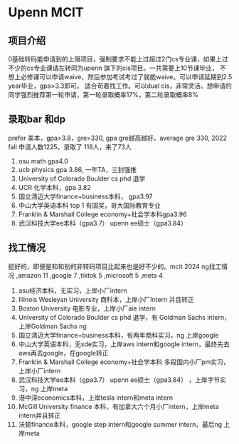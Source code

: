 # Upenn MCIT


## 项目介绍
0基础转码能申请到的上限项目，强制要求不能上过超过2门cs专业课，如果上过不少的cs专业课请左转同为upenn 旗下的cis项目。一共需要上10节课毕业，
不想上必修课可以申请waive，然后参加考试考过了就能waive。可以申请延期到2.5 year毕业，gpa>3.3即可。
适合苟着找工作。可以dual cis，非常灵活。想申请的同学强烈推荐第一轮申请，第一轮录取概率17%，第二轮录取概率8%

## 录取bar 和dp
prefer 美本，gpa>3.8，gre>330, gpa gre越高越好。average gre 330, 2022 fall 申请人数1225，录取了
118人，来了73人

1. osu math gpa4.0
2. ucb physics gpa 3.86, 一年TA，三封强推
3. University of Colorado Boulder cs phd 退学
4. UCR 化学本科，gpa 3.82
5. 国立清迈大学finance+business本科， gpa3.97
6. 中山大学英语本科 top 1 有国奖，哥大国际教育专业
7. Franklin & Marshall College economy+社会学本科gpa3.96
8. 武汉科技大学ee本科（gpa3.7） upenn ee硕士（gpa3.84）



## 找工情况
挺好的，即便是和和别的非转码项目比起来也是好不少的。mcit 2024 ng找工情况  ,amazon 11 ,google 7 ,tiktok 5 ,microsoft 5 ,meta 4

1. asu经济本科，无实习，上岸小厂intern
2. Illinois Wesleyan University 商科本，上岸小厂Intern 并且转正
3. Boston University 电影专业，上岸小厂aie intern
4. University of Colorado Boulder cs phd 退学，有 Goldman Sachs intern，上岸Goldman Sachs ng
5. 国立清迈大学finance+business本科，有两年商科实习，ng 上岸google
6. 中山大学英语本科，无sde实习，上岸aws intern和google intern，最终先去aws再去google，在google转正
7. Franklin & Marshall College economy+社会学本科 多段国内小厂pm实习，上岸小厂intern
8. 武汉科技大学ee本科（gpa3.7） upenn ee硕士（gpa3.84） ，上岸字节实习，ng 上岸meta 
9. 港中深economics本科，上岸tesla intern和meta intern
10. McGill University finance 本科，有加拿大六个月小厂intern，上岸meta intern并且转正
11. 沃顿finance本科，google step intern和google summer intern，最后ng 上岸meta

